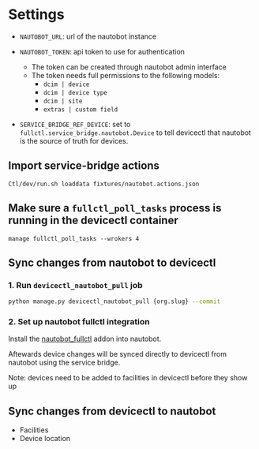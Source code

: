 # Settings

- `NAUTOBOT_URL`: url of the nautobot instance
- `NAUTOBOT_TOKEN`: api token to use for authentication
  - The token can be created through nautobot admin interface
  - The token needs full permissions to the following models:
    - `dcim | device`
    - `dcim | device type`
    - `dcim | site`
    - `extras | custom field`

- `SERVICE_BRIDGE_REF_DEVICE`: set to `fullctl.service_bridge.nautobot.Device` to tell devicectl that nautobot is the source of truth for devices.

## Import service-bridge actions

```
Ctl/dev/run.sh loaddata fixtures/nautobot.actions.json
```

## Make sure a `fullctl_poll_tasks` process is running in the devicectl container

```
manage fullctl_poll_tasks --wrokers 4
```

## Sync changes from nautobot to devicectl

### 1. Run `devicectl_nautobot_pull` job

```sh
python manage.py devicectl_nautobot_pull {org.slug} --commit
```

### 2. Set up nautobot fullctl integration

Install the [nautobot_fullctl](https://github.com/fullctl/nautobot_fullctl) addon into nautobot.

Aftewards device changes will be synced directly to devicectl from nautobot using the service bridge.

Note: devices need to be added to facilities in devicectl before they show up

## Sync changes from devicectl to nautobot

- Facilities
- Device location

